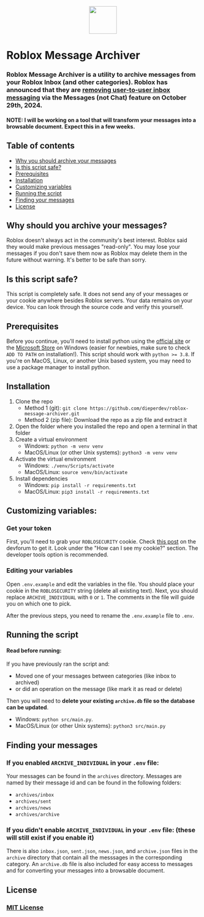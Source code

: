 <p align="center">
    <img src="https://images.rbxcdn.com/b3265c712cb9adef3d30b52a1711e387-roblox_logo_light_08292022.svg" height="72">
</p>

# Roblox Message Archiver

### Roblox Message Archiver is a utility to archive messages from your Roblox Inbox (and other categories). Roblox has announced that they are [removing user-to-user inbox messaging](https://devforum.roblox.com/t/sunsetting-user-to-user-inbox-messaging/3187502) via the Messages (not Chat) feature on October 29th, 2024.

#### NOTE: I will be working on a tool that will transform your messages into a browsable document. Expect this in a few weeks.

## Table of contents
- [Why you should archive your messages](#why-should-you-archive-your-messages)
- [Is this script safe?](#is-this-script-safe)
- [Prerequisites](#prerequisites)
- [Installation](#installation)
- [Customizing variables](#customizing-variables)
- [Running the script](#running-the-script)
- [Finding your messages](#finding-your-messages)
- [License](#license)

## Why should you archive your messages?
Roblox doesn't always act in the community's best interest. Roblox said they would make previous messages "read-only". You may lose your messages if you don't save them now as Roblox may delete them in the future without warning. It's better to be safe than sorry.

## Is this script safe?
This script is completely safe. It does not send any of your messages or your cookie anywhere besides Roblox servers. Your data remains on your device. You can look through the source code and verify this yourself.

## Prerequisites
Before you continue, you'll need to install python using the [official site](https://www.python.org/) or the [Microsoft Store](https://apps.microsoft.com/detail/9ncvdn91xzqp/) on Windows (easier for newbies, make sure to check `ADD TO PATH` on installation!). This script should work with `python >= 3.8`. If you're on MacOS, Linux, or another Unix based system, you may need to use a package manager to install python.

## Installation
1. Clone the repo
    - Method 1 (git): `git clone https://github.com/dieperdev/roblox-message-archiver.git`
    - Method 2 (zip file): Download the repo as a zip file and extract it
2. Open the folder where you installed the repo and open a terminal in that folder
3. Create a virtual environment
    - Windows: `python -m venv venv`
    - MacOS/Linux (or other Unix systems): `python3 -m venv venv`
4. Activate the virtual environment
    - Windows: `./venv/Scripts/activate`
    - MacOS/Linux: `source venv/bin/activate`
5. Install dependencies
    - Windows: `pip install -r requirements.txt`
    - MacOS/Linux: `pip3 install -r requirements.txt`

## Customizing variables:
### Get your token
First, you'll need to grab your `ROBLOSECURITY` cookie. Check [this post](https://devforum.roblox.com/t/about-the-roblosecurity-cookie/2305393) on the devforum to get it. Look under the "How can I see my cookie?" section. The developer tools option is recommended.

### Editing your variables
Open `.env.example` and edit the variables in the file. You should place your cookie in the `ROBLOSECURITY` string (delete all existing text). Next, you should replace `ARCHIVE_INDIVIDUAL` with `0` or `1`. The comments in the file will guide you on which one to pick.

After the previous steps, you need to rename the `.env.example` file to `.env`.

## Running the script
#### Read before running:
If you have previously ran the script and:
- Moved one of your messages between categories (like inbox to archived)
- or did an operation on the message (like mark it as read or delete)

Then you will need to **delete your existing `archive.db` file so the database can be updated**.

- Windows: `python src/main.py`.
- MacOS/Linux (or other Unix systems): `python3 src/main.py`

## Finding your messages
### **If you enabled `ARCHIVE_INDIVIDUAL` in your `.env` file:**
Your messages can be found in the `archives` directory. Messages are named by their message id and can be found in the following folders:
- `archives/inbox`
- `archives/sent`
- `archives/news`
- `archives/archive`

### **If you didn't enable `ARCHIVE_INDIVIDUAL` in your `.env` file:** (these will still exist if you enable it)
There is also `inbox.json`, `sent.json`, `news.json`, and `archive.json` files in the `archive` directory that contain all the messsages in the corresponding category. An `archive.db` file is also included for easy access to messages and for converting your messages into a browsable document.

## License
### [MIT License](https://opensource.org/licenses/MIT)
